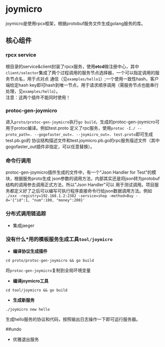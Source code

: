# joymicro

joymicro是使用rpcx框架，根据protobuf服务文件生成golang服务的库。 

## 核心组件

### rpcx service

根目录的service&client封装了rpcx服务，使用**etcd**做注册中心，其中`client/selector`集成了两个过程调用的服务节点选择器，一个可以指定调用的服务节点名，用于点对点
通信（见`examples/hello1`）;一个使用一致性hash，客户端给定hash key即可hash到唯一节点，用于请求顺序调用（需服务节点也能串行处理，见`examples/hello`）。  
注意：这两个插件不能同时使用！

### protoc-gen-joymicro

进入`proto/protoc-gen-joymicro`执行`go build`，生成的protoc-gen-joymicro可用于protoc编译。例如test.proto
定义了rpc服务，使用`protoc -I./ --proto_path=. --gogofaster_out=. --joymicro_out=. test.proto`即可生成test.pb.go的
协议结构描述文件和test.joymicro.pb.go的rpc服务描述文件（其中gogofaster_out插件非指定，可以任意替换）。

### 命令行调用

protoc-gen-joymicro插件生成的文件中，有一个"Json Handler for Test"的模块，根据服务proto生成
json参数的调用方法，内部其实还是将json转为protobuf结构的调用参去调用正式方法，所以"Json Handler"可以
用于测试调用。项目服务都定义好了之后可以编写可执行程序直接命令行给json数据调用方法。例如
`./xxx -registry=192.168.1.2:2382 -service=shop -method=Buy -d='{"id":1, "num":100, "money":200}'`

### 分布式调用链追踪  
- 集成jaeger

### 没有什么*用的模板服务生成工具`tool/joymicro`  
- **编译协议生成插件**

`cd proto/protoc-gen-joymicro && go build`

将`protoc-gen-joymicro`复制到全局环境变量

- **编译joymicro工具**

`cd tool/joymicro && go build`

- **生成新服务**

`./joymicro new hello`

生成hello服务的协议和代码，按照输出日志操作一下即可运行服务器。

##undo
- 优雅退出服务

